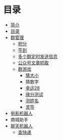 # 目录

* [简介](README.md)
* [目录](SUMMARY.md)
* [群管理](qun-guan-li.md)
  * [积分](liao-tian-ji-qi-ren/ji-fen.md)
  * [签到](liao-tian-ji-qi-ren/qian-dao.md)
  * [多个群定时发送信息](liao-tian-ji-qi-ren/duo-ge-qun-ding-shi-fa-song-xin-xi.md)
  * [公众号文章抓取](liao-tian-ji-qi-ren/gong-zhong-hao-wen-zhang-zhua-qu.md)
  * [群游戏](liao-tian-ji-qi-ren/qun-you-xi.md)
    * [猜大小](liao-tian-ji-qi-ren/cai-da-xiao.md)
    * 猜数字
    * [幸运28](liao-tian-ji-qi-ren/qun-you-xi/28dian.md)
    * [缘分测试](liao-tian-ji-qi-ren/yuan-fen-ce-shi.md)
    * [测姓名](liao-tian-ji-qi-ren/ce-xing-ming.md)
    * [灵签](liao-tian-ji-qi-ren/ling-qian.md)
* [电影机器人](dian-ying-ji-qi-ren.md)
* 商城助手
* [聊天机器人](liao-tian-ji-qi-ren.md)
  * [查快递](liao-tian-ji-qi-ren/cha-kuai-di.md)



